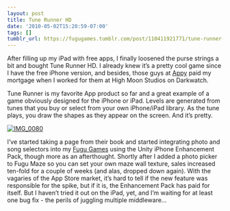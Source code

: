 ```yaml
---
layout: post
title: Tune Runner HD
date: '2010-05-02T15:20:59-07:00'
tags: []
tumblr_url: https://fugugames.tumblr.com/post/110411921771/tune-runner-hd
---
```

After filling up my iPad with free apps, I finally loosened the purse strings a bit and bought Tune Runner HD. I already knew it’s a pretty cool game since I have the free iPhone version, and besides, those guys at [Appy](http://appyentertainment.com/) paid my mortgage when I worked for them at High Moon Studios on Darkwatch.

Tune Runner is my favorite App product so far and a great example of a game obviously designed for the iPhone or iPad. Levels are generated from tunes that you buy or select from your own iPhone/iPad library. As the tune plays, you draw the shapes as they appear on the screen. And it’s pretty.

[![](http://itshardtofondlepenguins.com/wp-content/uploads/2010/05/IMG_0080.png "IMG\_0080")](http://itshardtofondlepenguins.com/wp-content/uploads/2010/05/IMG_0080.png)

I’ve started taking a page from their book and started integrating photo and song selectors into my [Fugu Games](http://fugugames.com/) using the Unity iPhone Enhancement Pack, though more as an afterthought. Shortly after I added a photo picker to Fugu Maze so you can set your own maze wall texture, sales increased ten-fold for a couple of weeks (and alas, dropped down again). With the vagaries of the App Store market, it’s hard to tell if the new feature was responsible for the spike, but if it is, the Enhancement Pack has paid for itself. But I haven’t tried it out on the iPad, yet, and I’m waiting for at least one bug fix - the perils of juggling multiple middleware…

